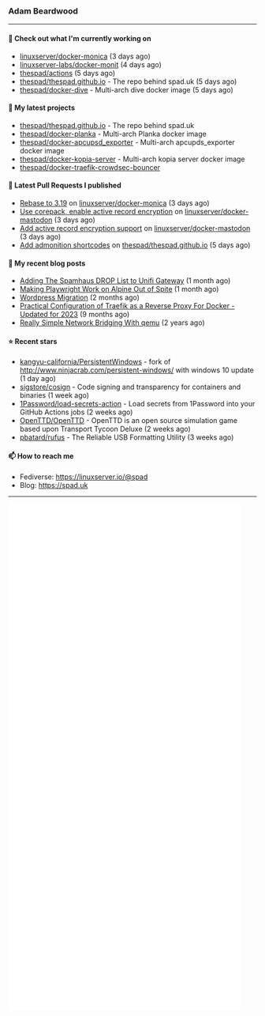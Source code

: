 ### Adam Beardwood
---
#### 👷 Check out what I'm currently working on

- [linuxserver/docker-monica](https://github.com/linuxserver/docker-monica) (3 days ago)
- [linuxserver-labs/docker-monit](https://github.com/linuxserver-labs/docker-monit) (4 days ago)
- [thespad/actions](https://github.com/thespad/actions) (5 days ago)
- [thespad/thespad.github.io](https://github.com/thespad/thespad.github.io) - The repo behind spad.uk (5 days ago)
- [thespad/docker-dive](https://github.com/thespad/docker-dive) - Multi-arch dive docker image (5 days ago)

#### 🌱 My latest projects

- [thespad/thespad.github.io](https://github.com/thespad/thespad.github.io) - The repo behind spad.uk
- [thespad/docker-planka](https://github.com/thespad/docker-planka) - Multi-arch Planka docker image
- [thespad/docker-apcupsd_exporter](https://github.com/thespad/docker-apcupsd_exporter) - Multi-arch apcupds_exporter docker image
- [thespad/docker-kopia-server](https://github.com/thespad/docker-kopia-server) - Multi-arch kopia server docker image 
- [thespad/docker-traefik-crowdsec-bouncer](https://github.com/thespad/docker-traefik-crowdsec-bouncer)

#### 🔨 Latest Pull Requests I published

- [Rebase to 3.19](https://github.com/linuxserver/docker-monica/pull/2) on [linuxserver/docker-monica](https://github.com/linuxserver/docker-monica) (3 days ago)
- [Use corepack, enable active record encryption](https://github.com/linuxserver/docker-mastodon/pull/90) on [linuxserver/docker-mastodon](https://github.com/linuxserver/docker-mastodon) (3 days ago)
- [Add active record encryption support](https://github.com/linuxserver/docker-mastodon/pull/89) on [linuxserver/docker-mastodon](https://github.com/linuxserver/docker-mastodon) (3 days ago)
- [Add admonition shortcodes](https://github.com/thespad/thespad.github.io/pull/14) on [thespad/thespad.github.io](https://github.com/thespad/thespad.github.io) (5 days ago)

#### 📜 My recent blog posts

- [Adding The Spamhaus DROP List to Unifi Gateway](https://www.spad.uk/posts/adding-spamhaus-drop-list-to-unifi-gateway/) (1 month ago)
- [Making Playwright Work on Alpine Out of Spite](https://www.spad.uk/posts/making-playwright-work-on-alpine-out-of-spite/) (1 month ago)
- [Wordpress Migration](https://www.spad.uk/posts/wordpress-migration/) (2 months ago)
- [Practical Configuration of Traefik as a Reverse Proxy For Docker - Updated for 2023](https://www.spad.uk/posts/practical-configuration-of-traefik-as-a-reverse-proxy-for-docker-updated-for-2023/) (9 months ago)
- [Really Simple Network Bridging With qemu](https://www.spad.uk/posts/really-simple-network-bridging-with-qemu/) (2 years ago)

#### ⭐ Recent stars

- [kangyu-california/PersistentWindows](https://github.com/kangyu-california/PersistentWindows) - fork of http://www.ninjacrab.com/persistent-windows/ with windows 10 update (1 day ago)
- [sigstore/cosign](https://github.com/sigstore/cosign) - Code signing and transparency for containers and binaries (1 week ago)
- [1Password/load-secrets-action](https://github.com/1Password/load-secrets-action) - Load secrets from 1Password into your GitHub Actions jobs (2 weeks ago)
- [OpenTTD/OpenTTD](https://github.com/OpenTTD/OpenTTD) - OpenTTD is an open source simulation game based upon Transport Tycoon Deluxe (2 weeks ago)
- [pbatard/rufus](https://github.com/pbatard/rufus) - The Reliable USB Formatting Utility (3 weeks ago)

#### 📫 How to reach me
- Fediverse: https://linuxserver.io/@spad
- Blog: https://spad.uk
---
<img src="https://raw.githubusercontent.com/thespad/thespad/main/github-metrics.svg">
